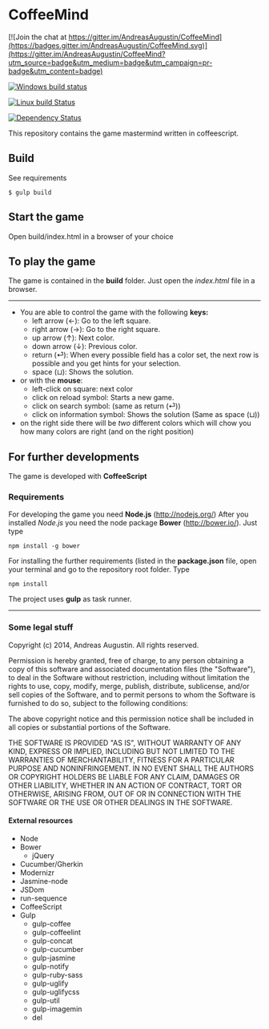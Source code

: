 CoffeeMind
=====

[![Join the chat at https://gitter.im/AndreasAugustin/CoffeeMind](https://badges.gitter.im/AndreasAugustin/CoffeeMind.svg)](https://gitter.im/AndreasAugustin/CoffeeMind?utm_source=badge&utm_medium=badge&utm_campaign=pr-badge&utm_content=badge)

[![Windows build status](https://ci.appveyor.com/api/projects/status/2wv26doijuvv04e9?svg=true)](https://ci.appveyor.com/project/AndreasAugustin/coffeemind)

[![Linux build Status](https://travis-ci.org/AndreasAugustin/CoffeeMind.svg?branch=master)](https://travis-ci.org/AndreasAugustin/CoffeeMind)

[![Dependency Status](https://www.versioneye.com/user/projects/571aa577fcd19a00415b2652/badge.svg?style=flat)](https://www.versioneye.com/user/projects/571aa577fcd19a00415b2652)

This repository contains the game mastermind written in coffeescript.

## Build

See requirements

    $ gulp build
    
## Start the game

Open build/index.html in a browser of your choice

## To play the game

The game is contained in the **build** folder. Just open the *index.html* file in a browser.

---
- You are able to control the game with the following **keys:**
    - left arrow (&#8592;): Go to the left square.
    - right arrow (&#8594;): Go to the right square.
    - up arrow (&#8593;): Next color.
    - down arrow (&#8595;): Previous color.
    - return (&#9166;): When every possible field has a color set, the next row is possible and you get hints for your selection.
    - space (&#x02294;): Shows the solution.
- or with the **mouse**:
    - left-click on square: next color
    - click on reload symbol: Starts a new game.
    - click on search symbol: (same as return (&#9166;))
    - click on information symbol: Shows the solution (Same as  space (&#x02294;))
- on the right side there will be *two* different colors which will chow you how many colors are right (and on the right position)

## For further developments
The game is developed with **CoffeeScript** 

### Requirements


For developing the game you need **Node.js** (http://nodejs.org/)
After you installed *Node.js* you need the node package **Bower** (http://bower.io/). Just type 

    npm install -g bower

For installing the further requirements (listed in the **package.json** file, open your terminal and go to the repository root folder. Type

    npm install

The project uses **gulp** as task runner.

---
### Some legal stuff
Copyright (c) 2014, Andreas Augustin. All rights reserved.

Permission is hereby granted, free of charge, to any person obtaining a copy of this software and associated documentation files (the "Software"), to deal in the Software without restriction, including without limitation the rights to use, copy, modify, merge, publish, distribute, sublicense, and/or sell copies of the Software, and to permit persons to whom the Software is furnished to do so, subject to the following conditions:

The above copyright notice and this permission notice shall be included in all copies or substantial portions of the Software.

THE SOFTWARE IS PROVIDED "AS IS", WITHOUT WARRANTY OF ANY KIND, EXPRESS OR IMPLIED, INCLUDING BUT NOT LIMITED TO THE WARRANTIES OF MERCHANTABILITY, FITNESS FOR A PARTICULAR PURPOSE AND NONINFRINGEMENT. IN NO EVENT SHALL THE AUTHORS OR COPYRIGHT HOLDERS BE LIABLE FOR ANY CLAIM, DAMAGES OR OTHER LIABILITY, WHETHER IN AN ACTION OF CONTRACT, TORT OR OTHERWISE, ARISING FROM, OUT OF OR IN CONNECTION WITH THE SOFTWARE OR THE USE OR OTHER DEALINGS IN THE SOFTWARE.

#### External resources
- Node
- Bower
    - jQuery
- Cucumber/Gherkin
- Modernizr
- Jasmine-node
- JSDom
- run-sequence
- CoffeeScript
- Gulp
    - gulp-coffee
    - gulp-coffeelint
    - gulp-concat
    - gulp-cucumber
    - gulp-jasmine
    - gulp-notify
    - gulp-ruby-sass
    - gulp-uglify
    - gulp-uglifycss
    - gulp-util
    - gulp-imagemin
    - del









